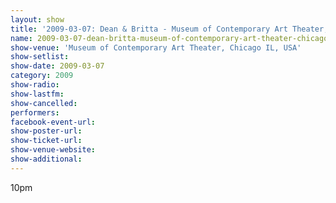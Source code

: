 ```yaml
---
layout: show
title: '2009-03-07: Dean & Britta - Museum of Contemporary Art Theater, Chicago IL, USA'
name: 2009-03-07-dean-britta-museum-of-contemporary-art-theater-chicago-il-usa
show-venue: 'Museum of Contemporary Art Theater, Chicago IL, USA'
show-setlist: 
show-date: 2009-03-07
category: 2009
show-radio: 
show-lastfm: 
show-cancelled: 
performers: 
facebook-event-url: 
show-poster-url: 
show-ticket-url: 
show-venue-website: 
show-additional: 
---
```


10pm